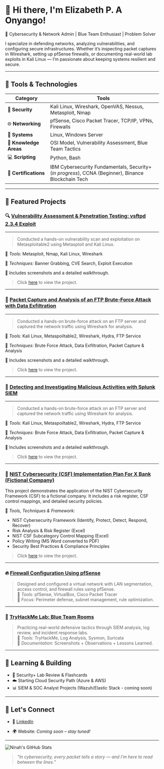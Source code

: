 # 👋 Hi there, I'm Elizabeth P. A Onyango!

🎯 Cybersecurity & Network Admin | Blue Team Enthusiast | Problem Solver


I specialize in defending networks, analyzing vulnerabilities, and configuring secure infrastructures. Whether it’s inspecting packet captures in Wireshark, setting up pfSense firewalls, or documenting real-world lab exploits in Kali Linux — I’m passionate about keeping systems resilient and secure.

---

## 🧰 Tools & Technologies

| Category | Tools |
|---------|-------|
| 🔐 **Security** | Kali Linux, Wireshark, OpenVAS, Nessus, Metasploit, Nmap |
| 🌐 **Networking** | pfSense, Cisco Packet Tracer, TCP/IP, VPNs, Firewalls |
| 🐧 **Systems** | Linux, Windows Server |
| 🧠 **Knowledge Areas** | OSI Model, Vulnerability Assessment, Blue Team Tactics |
| 💻 **Scripting** | Python, Bash |
| 📜 **Certifications** | IBM Cybersecurity Fundamentals, Security+ (*in progress*), CCNA (Beginner), Binance Blockchain Tech |

---

## 🧪 Featured Projects

### 🔍 [Vulnerability Assessment & Penetration Testing: vsftpd 2.3.4 Exploit](https://github.com/ninahonyango/VAPT)
---

> Conducted a hands-on vulnerability scan and exploitation on Metasploitable2 using Metasploit and Kali Linux.

🧰 *Tools:* Metasploit, Nmap, Kali Linux, Wireshark  

📸 *Techniques:* Banner Grabbing, CVE Search, Exploit Execution  

📎 Includes screenshots and a detailed walkthrough.

> Click [here](https://github.com/ninahonyango/VAPT) to view the project.

---

### 🔐 [Packet Capture and Analysis of an FTP Brute-Force Attack with Data Exfiltration](https://github.com/ninahonyango/Packet-Capture-Analysis)
---

> Conducted a hands-on brute-force attack on an FTP server and captured the network traffic using Wireshark for analysis.

🧰 *Tools:* Kali Linux, Metaspoiltable2, Wireshark, Hydra, FTP Service  

📸 *Techniques:* Brute Force Attack, Data Exfiltration, Packet Capture & Analysis

📎 Includes screenshots and a detailed walkthrough.

> Click [here](https://github.com/ninahonyango/Packet-Capture-Analysis) to view the project.

---
### 🔐 [Detecting and Investigating Malicious Activities with Splunk SIEM](https://github.com/ninahonyango/splunk-SIEM)
---

> Conducted a hands-on brute-force attack on an FTP server and captured the network traffic using Wireshark for analysis.

🧰 *Tools:* Kali Linux, Metaspoiltable2, Wireshark, Hydra, FTP Service  

📸 *Techniques:* Brute Force Attack, Data Exfiltration, Packet Capture & Analysis

📎 Includes screenshots and a detailed walkthrough.

> Click [here](https://github.com/ninahonyango/splunk-SIEM) to view the project.

---

### 📖 [NIST Cybersecurity (CSF) Implementation Plan For X Bank (Fictional Company)](https://github.com/ninahonyango/NIST/tree/main/NIST-XBANK)

This project demonstrates the application of the NIST Cybersecurity Framework (CSF) to a fictional company. It includes a risk register, CSF control mappings, and detailed security policies.

🧰 *Tools, Techniques & Framework:*

- NIST Cybersecurity Framework (Identify, Protect, Detect, Respond, Recover)
- Risk Analysis & Risk Register (Excel)
- NIST CSF Subcategory Control Mapping (Excel)
- Policy Writing (MS Word converted to PDF)
- Security Best Practices & Compliance Principles

> Click [here](https://github.com/ninahonyango/NIST/tree/main/NIST-XBANK) to view the project.

---
### 🔥 [Firewall Configuration Using pfSense](https://github.com/ninahonyango/pfsense-firewall)
> Designed and configured a virtual network with LAN segmentation, access control, and firewall rules using pfSense.  
🧰 *Tools:* pfSense, VirtualBox, Cisco Packet Tracer  
🔐 *Focus:* Perimeter defense, subnet management, rule optimization.

---

### 🧪 [TryHackMe Lab: Blue Team Rooms](https://github.com/ninahonyango/tryhackme-labs)
> Practicing real-world defensive tactics through SIEM analysis, log review, and incident response labs.  
🧰 *Tools:* TryHackMe, Log Analysis, Sysmon, Suricata  
📖 *Documentation:* Screenshots + Observations + Lessons Learned.

---

## 🚧 Learning & Building

- 🔄 Security+ Lab Review & Flashcards  
- ☁️ Starting Cloud Security Path (Azure & AWS)  
- 📊 SIEM & SOC Analyst Projects (Wazuh/Elastic Stack - coming soon)

---

## 💬 Let's Connect

- 🔗 [LinkedIn](https://www.linkedin.com/in/elizabeth-p-a-onyango)
  
- 🌍 Website: *Coming soon – stay tuned!*

---

![Ninah's GitHub Stats](https://github-readme-stats.vercel.app/api?username=ninahonyango&show_icons=true&theme=radical)

> *“In cybersecurity, every packet tells a story — and I'm here to read between the lines.”*

